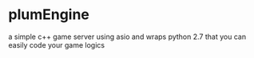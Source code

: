 # plumEngine
a simple c++ game server using asio and wraps python 2.7 that you can easily code your game logics
